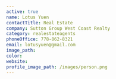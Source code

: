 ```yaml
---
active: true
name: Lotus Yuen
contactTitle: Real Estate
company: Sutton Group West Coast Realty
category: realestateagents
phoneOffice: 778-862-8321
email: lotusyuen@gmail.com
image_path:
color:
website:
profile_image_path: /images/person.png
---
```



